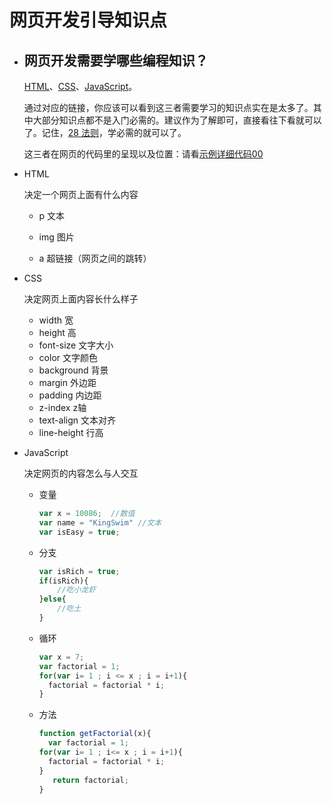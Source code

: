 # 网页开发引导知识点



- ## 网页开发需要学哪些编程知识？

  [HTML](https://www.w3cschool.cn/html/)、[CSS](https://www.w3cschool.cn/css/)、[JavaScript](https://www.w3cschool.cn/javascript/)。

  通过对应的链接，你应该可以看到这三者需要学习的知识点实在是太多了。其中大部分知识点都不是入门必需的。建议作为了解即可，直接看往下看就可以了。记住，[28 法则](https://baike.baidu.com/item/28%E6%B3%95%E5%88%99/4524352)，学必需的就可以了。

  这三者在网页的代码里的呈现以及位置：请看[示例详细代码00](代码相关/demo00.html)

  

- HTML

  决定一个网页上面有什么内容

  - p         文本

  - img     图片

  - a         超链接（网页之间的跳转）

    

- CSS

   决定网页上面内容长什么样子
  
  - width                宽
  - height               高
  - font-size           文字大小
  - color                 文字颜色
  - background      背景 
  - margin              外边距 
  - padding            内边距
  - z-index              z轴
  - text-align           文本对齐
  - line-height         行高
  
- JavaScript 

  决定网页的内容怎么与人交互
  
  - 变量
  
    ```javascript
    var x = 10086;  //数值
    var name = "KingSwim" //文本
    var isEasy = true;
    ```
  
  - 分支
  
    ```javascript
    var isRich = true;
    if(isRich){
        //吃小龙虾
    }else{
        //吃土
    }
    ```
  
    
  
  - 循环
  
    ```javascript
    var x = 7;
    var factorial = 1;
    for(var i= 1 ; i <= x ; i = i+1){
      factorial = factorial * i;
    }
    ```
  
    
  
  - 方法
  
    ```javascript
    function getFactorial(x){
      var factorial = 1;
    for(var i= 1 ; i<= x ; i = i+1){
      factorial = factorial * i;
    }
       return factorial;
    }
    ```
  
    
